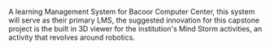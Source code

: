 A learning Management System for Bacoor Computer Center, this system will serve as their primary LMS, the suggested innovation for this capstone project is the built in 3D viewer for the institution's Mind Storm activities, an activity that revolves around robotics.
